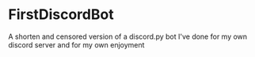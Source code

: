 # FirstDiscordBot
A shorten and censored version of a discord.py bot I've done for my own discord server and for my own enjoyment
